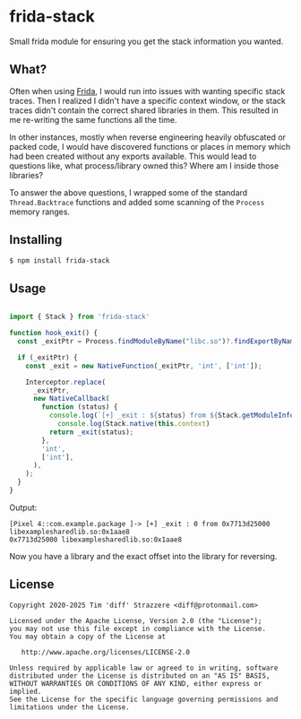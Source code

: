 # frida-stack

Small frida module for ensuring you get the stack information you wanted.

## What?

Often when using [Frida](https://github.com/frida/frida), I would run into issues
with wanting specific stack traces. Then I realized I didn't have a specific context
window, or the stack traces didn't contain the correct shared libraries in them. This
resulted in me re-writing the same functions all the time.

In other instances, mostly when reverse engineering heavily obfuscated or packed code,
I would have discovered functions or places in memory which had been created without any
exports available. This would lead to questions like, what process/library owned this? Where
am I inside those libraries?

To answer the above questions, I wrapped some of the standard `Thread.Backtrace` functions
and added some scanning of the `Process` memory ranges.

## Installing

```sh
$ npm install frida-stack
```

## Usage

```typescript

import { Stack } from 'frida-stack'

function hook_exit() {
  const _exitPtr = Process.findModuleByName("libc.so")?.findExportByName("_exit");

  if (_exitPtr) {
    const _exit = new NativeFunction(_exitPtr, 'int', ['int']);

    Interceptor.replace(
      _exitPtr,
      new NativeCallback(
        function (status) {
          console.log(`[+] _exit : ${status} from ${Stack.getModuleInfo(this.context.pc)}`);
	        console.log(Stack.native(this.context)
          return _exit(status);
        },
        'int',
        ['int'],
      ),
    );
  }
}
```

Output:
```
[Pixel 4::com.example.package ]-> [+] _exit : 0 from 0x7713d25000 libexamplesharedlib.so:0x1aae8
0x7713d25000 libexamplesharedlib.so:0x1aae8
```

Now you have a library and the exact offset into the library for reversing.


## License

```
Copyright 2020-2025 Tim 'diff' Strazzere <diff@protonmail.com>

Licensed under the Apache License, Version 2.0 (the "License");
you may not use this file except in compliance with the License.
You may obtain a copy of the License at

   http://www.apache.org/licenses/LICENSE-2.0

Unless required by applicable law or agreed to in writing, software
distributed under the License is distributed on an "AS IS" BASIS,
WITHOUT WARRANTIES OR CONDITIONS OF ANY KIND, either express or implied.
See the License for the specific language governing permissions and
limitations under the License.
```